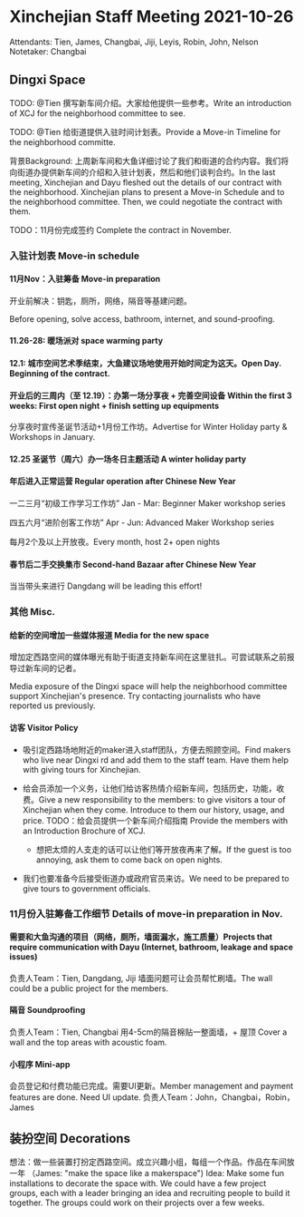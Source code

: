 Xinchejian Staff Meeting 2021-10-26
=========

Attendants: Tien, James, Changbai, Jiji, Leyis, Robin, John, Nelson
Notetaker: Changbai



## Dingxi Space

TODO: @Tien
撰写新车间介绍。大家给他提供一些参考。Write an introduction of XCJ for the neighborhood committee to see. 

TODO: @Tien 
给街道提供入驻时间计划表。Provide a Move-in Timeline for the neighborhood committe.

背景Background: 上周新车间和大鱼详细讨论了我们和街道的合约内容。我们将向街道办提供新车间的介绍和入驻计划表，然后和他们谈判合约。In the last meeting, Xinchejian and Dayu fleshed out the details of our contract with the neighborhood. 
Xinchejian plans to present a Move-in Schedule and  to the neighborhood committee. Then, we could negotiate the contract with them.



TODO：11月份完成签约 Complete the contract in November.

### 入驻计划表 Move-in schedule

#### 11月Nov：入驻筹备 Move-in preparation
开业前解决：钥匙，厕所，网络，隔音等基建问题。

Before opening, solve access, bathroom, internet, and sound-proofing.

#### 11.26-28: 暖场派对 space warming party
#### 12.1: 城市空间艺术季结束，大鱼建议场地使用开始时间定为这天。Open Day. Beginning of the contract.
#### 开业后的三周内（至 12.19）：办第一场分享夜 + 完善空间设备 Within the first 3 weeks: First open night + finish setting up equipments
分享夜时宣传圣诞节活动+1月份工作坊。Advertise for Winter Holiday party & Workshops in January.

#### 12.25 圣诞节（周六）办一场冬日主题活动 A winter holiday party

#### 年后进入正常运营 Regular operation after Chinese New Year
一二三月“初级工作学习工作坊” Jan - Mar: Beginner Maker workshop series

四五六月“进阶创客工作坊” Apr - Jun: Advanced Maker Workshop series

每月2个及以上开放夜。Every month, host 2+ open nights

#### 春节后二手交换集市 Second-hand Bazaar after Chinese New Year
当当带头来进行 Dangdang will be leading this effort!


### 其他 Misc.

#### 给新的空间增加一些媒体报道 Media for the new space

增加定西路空间的媒体曝光有助于街道支持新车间在这里驻扎。可尝试联系之前报导过新车间的记者。

Media exposure of the Dingxi space will help the neighborhood committee support Xinchejian's presence. Try contacting journalists who have reported us previously.

#### 访客 Visitor Policy


- 吸引定西路场地附近的maker进入staff团队，方便去照顾空间。Find makers who live near Dingxi rd and add them to the staff team. Have them help with giving tours for Xinchejian.
- 给会员添加一个义务，让他们给访客热情介绍新车间，包括历史，功能，收费。Give a new responsibility to the members: to give visitors a tour of Xinchejian when they come. Introduce to them our history, usage, and price.
  TODO：给会员提供一个新车间介绍指南 Provide the members with an Introduction Brochure of XCJ.

  - 想把太烦的人支走的话可以让他们等开放夜再来了解。If the guest is too annoying, ask them to come back on open nights.
- 我们也要准备今后接受街道办或政府官员来访。We need to be prepared to give tours to government officials.


### 11月份入驻筹备工作细节 Details of move-in preparation in Nov.

#### 需要和大鱼沟通的项目（网络，厕所，墙面漏水，施工质量）Projects that require communication with Dayu (Internet, bathroom, leakage and space issues)

负责人Team：Tien, Dangdang, Jiji
墙面问题可让会员帮忙刷墙。The wall could be a public project for the members.

#### 隔音 Soundproofing

负责人Team：Tien, Changbai
用4-5cm的隔音棉贴一整面墙，+ 屋顶 Cover a wall and the top areas with acoustic foam.

#### 小程序 Mini-app

会员登记和付费功能已完成。需要UI更新。Member management and payment features are done. Need UI update.
负责人Team：John，Changbai，Robin，James




## 装扮空间 Decorations

想法：做一些装置打扮定西路空间。成立兴趣小组，每组一个作品。作品在车间放一年
（James: "make the space like a makerspace")
Idea: Make some fun installations to decorate the space with. We could have a few project groups, each with a leader bringing an idea and recruiting people to build it together. The groups could work on their projects over a few weeks.

